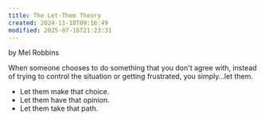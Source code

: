 ```yaml
---
title: The Let-Them Theory
created: 2024-11-18T09:16:49
modified: 2025-07-16T21:23:31
---
```


by Mel Robbins

When someone chooses to do something that you don't agree with, instead of trying to control the situation or getting frustrated, you simply…let them.

* Let them make that choice.
* Let them have that opinion.
* Let them take that path.
